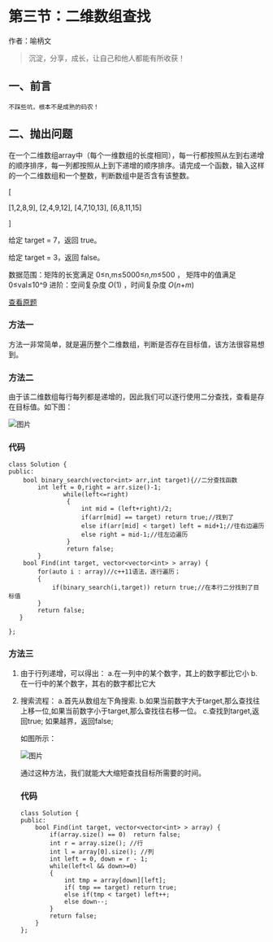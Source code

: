 # 第三节：二维数组查找

作者：喻柄文

> 沉淀，分享，成长，让自己和他人都能有所收获！  

## 一、前言

`不踩些坑，根本不是成熟的码农！`



## 二、抛出问题

在一个二维数组array中（每个一维数组的长度相同），每一行都按照从左到右递增的顺序排序，每一列都按照从上到下递增的顺序排序。请完成一个函数，输入这样的一个二维数组和一个整数，判断数组中是否含有该整数。

[

[1,2,8,9],
[2,4,9,12],
[4,7,10,13],
[6,8,11,15]

]

给定 target = 7，返回 true。

给定 target = 3，返回 false。

数据范围：矩阵的长宽满足 0≤n,m≤5000≤*n*,*m*≤500 ， 矩阵中的值满足 0≤val≤10^9
进阶：空间复杂度 *O*(1) ，时间复杂度 *O*(*n*+*m*)

[查看原题](https://www.nowcoder.com/practice/abc3fe2ce8e146608e868a70efebf62e?tpId=295&tqId=23256&ru=/exam/oj&qru=/ta/format-top101/question-ranking&sourceUrl=%2Fexam%2Foj)  

### 方法一

方法一非常简单，就是遍历整个二维数组，判断是否存在目标值，该方法很容易想到。



### 方法二

由于该二维数组每行每列都是递增的，因此我们可以逐行使用二分查找，查看是存在目标值。如下图：

![图片](https://uploadfiles.nowcoder.com/images/20210623/809820957_1624414720421/7C336804E8AC2B50043AB8C42C68418D)



### 代码

```
class Solution {
public:
    bool binary_search(vector<int> arr,int target){//二分查找函数
        int left = 0,right = arr.size()-1;
               while(left<=right)
                {
                    int mid = (left+right)/2;
                    if(arr[mid] == target) return true;//找到了
                    else if(arr[mid] < target) left = mid+1;//往右边遍历
                    else right = mid-1;//往左边遍历
                }
                return false;
        }
    bool Find(int target, vector<vector<int> > array) {
        for(auto i : array)//c++11语法，逐行遍历；
        {
            if(binary_search(i,target)) return true;//在本行二分找到了目标值
        }
        return false;
   }

};

```





### 方法三

1. 由于行列递增，可以得出：
   a.在一列中的某个数字，其上的数字都比它小
   b.在一行中的某个数字，其右的数字都比它大

2. 搜索流程：
   a.首先从数组左下角搜索.
   b.如果当前数字大于target,那么查找往上移一位,如果当前数字小于target,那么查找往右移一位。
   c.查找到target,返回true; 如果越界，返回false;  

   如图所示：  

   ![图片](https://uploadfiles.nowcoder.com/images/20210623/809820957_1624415093930/CF34A84A75CE743E086BA50AB6363B9E)

   通过这种方法，我们就能大大缩短查找目标所需要的时间。  

     

   ### 代码

   ```
   class Solution {
   public:
       bool Find(int target, vector<vector<int> > array) {
           if(array.size() == 0)  return false;
           int r = array.size(); //行
           int l = array[0].size(); //列
           int left = 0, down = r - 1;
           while(left<l && down>=0)
           {
               int tmp = array[down][left];
               if( tmp == target) return true;
               else if(tmp < target) left++;
               else down--;
           }
           return false;
       }
   };
   
   ```

   
